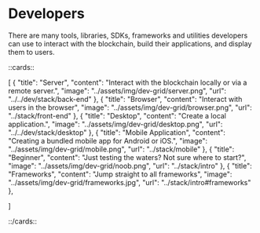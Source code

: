 # Developers


There are many tools, libraries, SDKs, frameworks and utilities developers can use to interact with the blockchain, build their applications, and display them to users. 

::cards::

[
  {
    "title": "Server",
    "content": "Interact with the blockchain locally or via a remote server.",
    "image": "../assets/img/dev-grid/server.png",
    "url": "../../dev/stack/back-end"
  },
  {
    "title": "Browser",
    "content": "Interact with users in the browser",
    "image": "../assets/img/dev-grid/browser.png",
    "url": "../stack/front-end"
  },
  {
    "title": "Desktop",
    "content": "Create a local application.",
    "image": "../assets/img/dev-grid/desktop.png",
    "url": "../../dev/stack/desktop"
  },
  {
    "title": "Mobile Application",
    "content": "Creating a bundled mobile app for Android or iOS.",
    "image": "../assets/img/dev-grid/mobile.png",
    "url": "../stack/mobile"
  },
  {
    "title": "Beginner",
    "content": "Just testing the waters? Not sure where to start?",
    "image": "../assets/img/dev-grid/noob.png",
    "url": "../stack/intro"
  },
  {
    "title": "Frameworks",
    "content": "Jump straight to all frameworks",
    "image": "../assets/img/dev-grid/frameworks.jpg",
    "url": "../stack/intro#frameworks"
  },

]

::/cards::


